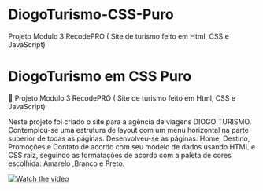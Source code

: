 # DiogoTurismo-CSS-Puro
Projeto Modulo 3  RecodePRO (  Site de turismo feito em Html, CSS e JavaScript)


# DiogoTurismo em CSS Puro
🚧 Projeto Modulo 3  RecodePRO ( Site de turismo feito em Html, CSS e JavaScript)

Neste projeto foi criado o site para a agência de viagens DIOGO TURISMO. Contemplou-se uma estrutura de layout com um menu horizontal 
na parte superior de todas as páginas. Desenvolveu-se as páginas: Home, Destino, Promoções e Contato de acordo com seu modelo de dados
usando HTML e CSS raiz, seguindo as formatações de acordo com a paleta de cores escolhida: Amarelo ,Branco e Preto.

[![Watch the video](https://i.imgur.com/vKb2F1B.png)](https://youtu.be/HoGVmhMPIXs)
